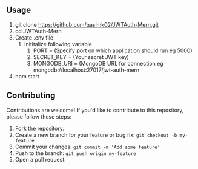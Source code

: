 ## Usage
1. git clone https://github.com/qasimk02/JWTAuth-Mern.git
2. cd JWTAuth-Mern
3. Create .env file
   1. Inititalize following variable
      1. PORT =  (Specify port on which application should run eg 5000)
      2. SECRET_KEY = (Your secret JWT key)
      3. MONGODB_URI = (MongoDB URL for connection eg mongodb://localhost:27017/jwt-auth-mern
5. npm start

## Contributing
Contributions are welcome! If you'd like to contribute to this repository, please follow these steps:
1. Fork the repository.
2. Create a new branch for your feature or bug fix: `git checkout -b my-feature`
3. Commit your changes: `git commit -m 'Add some feature'`
4. Push to the branch: `git push origin my-feature`
5. Open a pull request.
